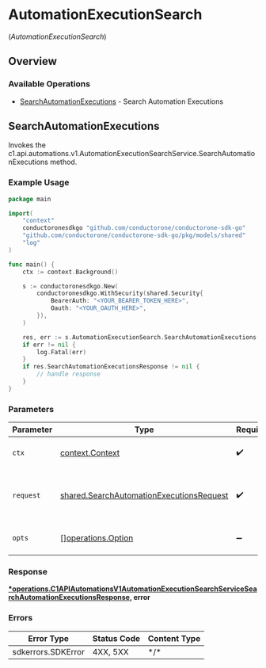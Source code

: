 # AutomationExecutionSearch
(*AutomationExecutionSearch*)

## Overview

### Available Operations

* [SearchAutomationExecutions](#searchautomationexecutions) - Search Automation Executions

## SearchAutomationExecutions

Invokes the c1.api.automations.v1.AutomationExecutionSearchService.SearchAutomationExecutions method.

### Example Usage

<!-- UsageSnippet language="go" operationID="c1.api.automations.v1.AutomationExecutionSearchService.SearchAutomationExecutions" method="post" path="/api/v1/automation_executions/search" -->
```go
package main

import(
	"context"
	conductoronesdkgo "github.com/conductorone/conductorone-sdk-go"
	"github.com/conductorone/conductorone-sdk-go/pkg/models/shared"
	"log"
)

func main() {
    ctx := context.Background()

    s := conductoronesdkgo.New(
        conductoronesdkgo.WithSecurity(shared.Security{
            BearerAuth: "<YOUR_BEARER_TOKEN_HERE>",
            Oauth: "<YOUR_OAUTH_HERE>",
        }),
    )

    res, err := s.AutomationExecutionSearch.SearchAutomationExecutions(ctx, nil)
    if err != nil {
        log.Fatal(err)
    }
    if res.SearchAutomationExecutionsResponse != nil {
        // handle response
    }
}
```

### Parameters

| Parameter                                                                                                | Type                                                                                                     | Required                                                                                                 | Description                                                                                              |
| -------------------------------------------------------------------------------------------------------- | -------------------------------------------------------------------------------------------------------- | -------------------------------------------------------------------------------------------------------- | -------------------------------------------------------------------------------------------------------- |
| `ctx`                                                                                                    | [context.Context](https://pkg.go.dev/context#Context)                                                    | :heavy_check_mark:                                                                                       | The context to use for the request.                                                                      |
| `request`                                                                                                | [shared.SearchAutomationExecutionsRequest](../../pkg/models/shared/searchautomationexecutionsrequest.md) | :heavy_check_mark:                                                                                       | The request object to use for the request.                                                               |
| `opts`                                                                                                   | [][operations.Option](../../pkg/models/operations/option.md)                                             | :heavy_minus_sign:                                                                                       | The options for this request.                                                                            |

### Response

**[*operations.C1APIAutomationsV1AutomationExecutionSearchServiceSearchAutomationExecutionsResponse](../../pkg/models/operations/c1apiautomationsv1automationexecutionsearchservicesearchautomationexecutionsresponse.md), error**

### Errors

| Error Type         | Status Code        | Content Type       |
| ------------------ | ------------------ | ------------------ |
| sdkerrors.SDKError | 4XX, 5XX           | \*/\*              |